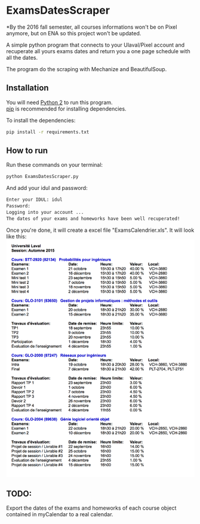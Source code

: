 # ExamsDatesScraper
 *By the 2016 fall semester, all courses informations won't be on Pixel anymore, but on ENA so this project won't be updated.

A simple python program that connects to your Ulaval/Pixel account and recuperate all yours exams dates and return you a one page schedule with all the dates.

The program do the scraping with Mechanize and BeautifulSoup.

## Installation
You will need [Python 2](https://www.python.org/download/) to run this program. <br/> 
[pip](http://pip.readthedocs.org/en/latest/installing.html) is recommended for installing dependencies.

To install the dependencies:
```bash
pip install -r requirements.txt
```
## How to run

Run these commands on your terminal:
```bash
python ExamsDatesScraper.py 
```
And add your idul and password:
```bash
Enter your IDUL: idul
Password: 
Logging into your account ...
The dates of your exams and homeworks have been well recuperated!
```
Once you're done, it will create a excel file "ExamsCalendrier.xls".
It will look like this:
![Example](/Doc/Example_ExamsCalendrier.png)

## TODO:
Export the dates of the exams and homeworks of each course object contained in myCalendar to a real calendar.

